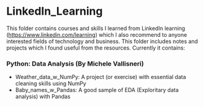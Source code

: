 # LinkedIn_Learning
  This folder contains courses and skills I learned from LinkedIn learning (https://www.linkedin.com/learning) which I also recommend to anyone interested fields of technology and business. This folder includes notes and projects which I found useful from the resources. Currently it contains:

### Python: Data Analysis (By Michele Vallisneri)
- Weather_data_w_NumPy: A project (or exercise) with essential data cleaning skills using NumPy
- Baby_names_w_Pandas: A good sample of EDA (Exploritary data analysis) with Pandas
